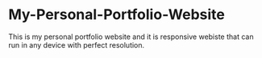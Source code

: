 # My-Personal-Portfolio-Website
This is my personal portfolio website and it is responsive webiste that can run in any device with perfect resolution.
